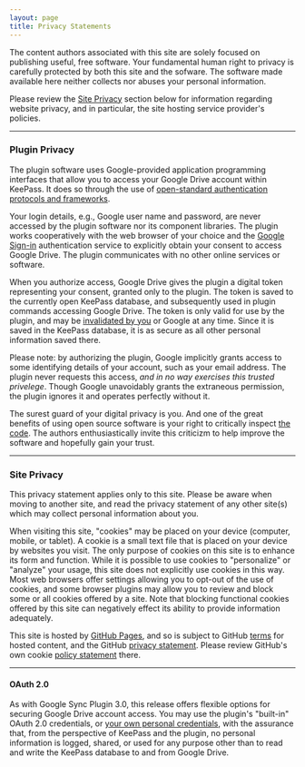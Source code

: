 ```yaml
---
layout: page
title: Privacy Statements
---
```


The content authors associated with this site are solely focused on
publishing useful, free software. Your fundamental human right to 
privacy is carefully protected by both this site and the sofware.
The software made available here neither collects nor abuses your
personal information.

Please review the [Site Privacy](#site-privacy) section below
for information regarding website privacy, and in particular, the site
hosting service provider's policies.

---


### Plugin Privacy
The plugin software uses Google-provided application programming
interfaces that allow you to access your Google Drive account within
KeePass.  It does so through the use of [open-standard authentication
protocols and frameworks](https://tools.ietf.org/html/rfc6749). 

Your login details, e.g., Google user name and password, are never 
accessed by the plugin software nor its component libraries.
The plugin works cooperatively with the web browser of your choice
and the [Google Sign-in](https://accounts.google.com/Login)
authentication service to explicitly obtain your consent to access 
Google Drive.  The plugin communicates with no other online services
or software.

When you authorize access, Google Drive gives the plugin
a digital token representing your consent, granted only to the plugin.
The token is saved to the currently open
KeePass database, and subsequently used in plugin commands accessing
Google Drive. The token is only valid for use by the plugin, and may be
[invalidated by you](https://myaccount.google.com/security) or Google at
any time. Since it is saved in the KeePass database, it is as secure as
all other personal information saved there. 

Please note: by authorizing the plugin, Google implicitly grants access
to some identifying details of your account, such as your email address.
The plugin never requests this access, *and in no way exercises this 
trusted privelege*. Though Google unavoidably grants the extraneous
permission, the plugin ignores it and operates perfectly without it.

The surest guard of your digital privacy is you.  And one of the great
benefits of using open source software is your right to critically
inspect [the code](https://github.com/walterpg/google-drive-sync).
The authors enthusiastically invite this criticizm to help improve
the software and hopefully gain your trust. 

---

### Site Privacy
This privacy statement applies only to this site. Please be aware when moving to
another site, and read the privacy statement of any other site(s) which may
collect personal information about you.

When visiting this site, "cookies" may be placed on your device (computer,
mobile, or tablet). A cookie is a small text file that is placed on
your device by websites you visit. The only purpose of cookies on this
site is to enhance its form and function. While it is possible to use
cookies to "personalize" or "analyze" your usage, this site does not
explicitly use cookies in this way. Most web browsers offer settings 
allowing you to opt-out of the use of cookies, and some browser plugins
may allow you to review and block some or all cookies offered by a
site.  Note that blocking functional cookies offered by this site can
negatively effect its ability to provide information adequately.

This site is hosted by [GitHub Pages](https://pages.github.com/), and
so is subject to GitHub [terms](https://help.github.com/en/github/site-policy/github-terms-of-service)
for hosted content, and the GitHub [privacy statement](https://help.github.com/en/github/site-policy/github-privacy-statement).  Please review GitHub's
own cookie [policy statement](https://docs.github.com/en/github/site-policy/github-privacy-statement#our-use-of-cookies-and-tracking) there.

---

#### OAuth 2.0 

As with Google Sync Plugin 3.0, this release offers flexible options for 
securing Google Drive account access.  You may use the plugin's
"built-in" OAuth 2.0 credentials, or [your own personal credentials](#obtaining-custom-oauth-20-credentials),
with the assurance that, from the perspective of KeePass and the
plugin, no personal information is logged, shared, or used
for any purpose other than to read and write the KeePass database to and
from Google Drive.  
